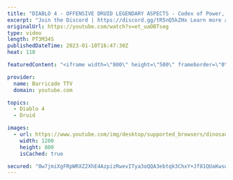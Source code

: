 ```yaml
---
title: "DIABLO 4 - OFFENSIVE DRUID LEGENDARY ASPECTS - Codex of Power, Diablo IV"
excerpt: "Join the Discord | https://discord.gg/tR5nQ5kZHx Learn more about the specific Offensive Legendary Aspects you can apply to ..."
originalUrl: https://youtube.com/watch?v=et_uaOBTseg
type: video
length: PT3M34S
publishedDateTime: 2023-01-10T16:47:30Z
heat: 110

featuredContent: "<iframe width=\"800\" height=\"500\" frameborder=\"0\" src=\"https://www.youtube.com/embed/et_uaOBTseg\" allow=\"accelerometer; autoplay; encrypted-media; gyroscope; picture-in-picture\" allowfullscreen></iframe>"

provider:
  name: Barricade TTV
  domain: youtube.com

topics:
  - Diablo 4
  - Druid

images:
  - url: https://www.youtube.com/img/desktop/supported_browsers/dinosaur.png
    width: 1200
    height: 800
    isCached: true

secured: "0w7jmiXgFRpWRXZ2XhE4AzpizRwevITya3oQQA3ebtqk3ChxY+Jf81QUaKwswqkoIdSEORfynTwlT9W8xMX1gGnALbBlepv4fePfPi7KiQ7YX2tHYwdIHUvoOYJBJv8kO+6voir0MucTEtRwIlqXGAwrF9HSpq1LxPdMWnPEVQxsU22Zrw5qodvLWJFvPQu0Rgr45Pcmylo45RRqiLWDNlgDzN+Q9jvfhIgoWpIhn42vmafoXSg+KPR/QIeTlM2VPuSsufGrJmHRn3P6sccGjvZ85obbDETZXx7JvkYDwF7XgF9gyuVApwtQ3TqGxhTIwQ4SW3NZKeXqZQOiQUclQslWskUTDIdq72ISA8nzJsIEPXmbu2/ZYaBXahZAzRxobGEw5vApA8HYxLHd/Ju9I+ztjFZw6bZCjcqR05aFAQU=;bhqpdezYCIWf1OQ9eeMtgQ=="
---
```


